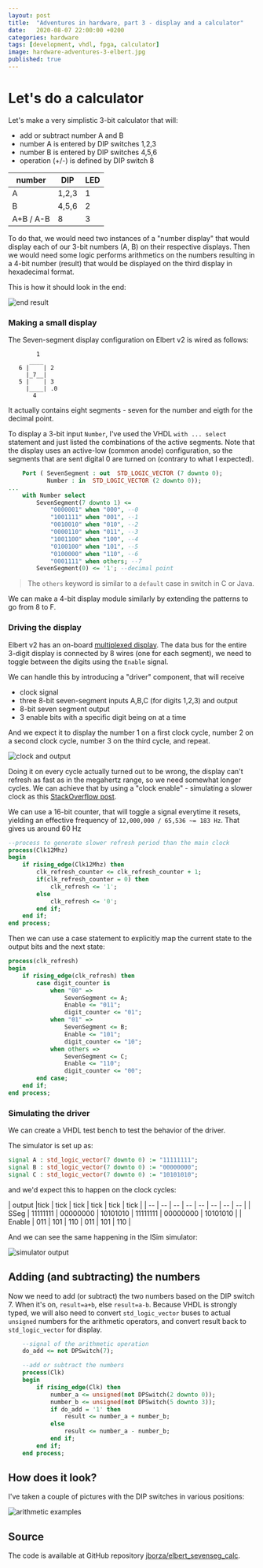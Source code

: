 ```yaml
---
layout: post
title:  "Adventures in hardware, part 3 - display and a calculator"
date:   2020-08-07 22:00:00 +0200
categories: hardware
tags: [development, vhdl, fpga, calculator]
image: hardware-adventures-3-elbert.jpg 
published: true
---
```


# Let's do a calculator

Let's make a very simplistic 3-bit calculator that will:
- add or subtract number A and B
- number A is entered by DIP switches 1,2,3
- number B is entered by DIP switches 4,5,6
- operation (+/-) is defined by DIP switch 8

| number | DIP | LED |
| -- | -- | -- |
| A | 1,2,3 | 1 |
| B | 4,5,6 | 2 |
| A+B / A-B | 8 | 3 |

To do that, we would need two instances of a "number display" that would display each of our 3-bit numbers (A, B) on their respective displays. Then we would need some logic performs arithmetics on the numbers resulting in a 4-bit number (result) that would be displayed on the third display in hexadecimal format.

This is how it should look in the end:

![end result](hardware-adventures-3-elbert.jpg)

### Making a small display

The Seven-segment display configuration on Elbert v2 is wired as follows:

```
        1    
      ____
   6 |    | 2
     |_7__| 
   5 |    | 3
     |____| .0
       4
```

It actually contains eight segments - seven for the number and eigth for the decimal point.

To display a 3-bit input `Number`, I've used the VHDL `with ... select` statement and just listed the combinations of the active segments. Note that the display uses an active-low (common anode) configuration, so the segments that are sent digital 0 are turned on (contrary to what I expected).

```vhdl
    Port ( SevenSegment : out  STD_LOGIC_VECTOR (7 downto 0);
           Number : in  STD_LOGIC_VECTOR (2 downto 0));
...
	with Number select
		SevenSegment(7 downto 1) <=
			"0000001" when "000", --0
			"1001111" when "001", --1
			"0010010" when "010", --2
			"0000110" when "011", --3
			"1001100" when "100", --4
			"0100100" when "101", --5
			"0100000" when "110", --6
			"0001111" when others; --7
		SevenSegment(0) <= '1'; --decimal point
```

> The `others` keyword is similar to a `default` case in switch in C or Java.

We can make a 4-bit display module similarly by extending the patterns to go from 8 to F.

### Driving the display

Elbert v2 has an on-board [multiplexed display](https://en.wikipedia.org/wiki/Multiplexed_display). The data bus for the entire 3-digit display is connected by 8 wires (one for each segment), we need to toggle between the digits using the `Enable` signal. 

We can handle this by introducing a "driver" component, that will receive 
- clock signal
- three 8-bit seven-segment inputs A,B,C (for digits 1,2,3)
and output
- 8-bit seven segment output
- 3 enable bits with a specific digit being on at a time

And we expect it to display the number 1 on a first clock cycle, number 2 on a second clock cycle, number 3 on the third cycle, and repeat.

![clock and output](hardware-adventures-3-driver.png)

Doing it on every cycle actually turned out to be wrong, the display can't refresh as fast as in the megahertz range, so we need somewhat longer cycles. We can achieve that by using a "clock enable" - simulating a slower clock as  this [StackOverflow post](https://stackoverflow.com/questions/15244992/vhdl-creating-a-very-slow-clock-pulse-based-on-a-very-fast-clock).

We can use a 16-bit counter, that will toggle a signal everytime it resets, yielding an effective frequency of `12,000,000 / 65,536 ~= 183 Hz`. That gives us around 60 Hz 

```vhdl
--process to generate slower refresh period than the main clock
process(Clk12Mhz)
begin
	if rising_edge(Clk12Mhz) then
		clk_refresh_counter <= clk_refresh_counter + 1;
		if(clk_refresh_counter = 0) then
			clk_refresh <= '1';
		else
			clk_refresh <= '0';
		end if;
	end if;
end process;
```
Then we can use a case statement to explicitly map the current state to the output bits and the next state:

```vhdl
process(clk_refresh) 
begin
	if rising_edge(clk_refresh) then
		case digit_counter is
			when "00" => 
				SevenSegment <= A;
				Enable <= "011";
				digit_counter <= "01";
			when "01" =>
				SevenSegment <= B;
				Enable <= "101";
				digit_counter <= "10";
			when others => 
				SevenSegment <= C;
				Enable <= "110";
				digit_counter <= "00";
		end case;
	end if;
end process;
```

### Simulating the driver

We can create a VHDL test bench to test the behavior of the driver.

The simulator is set up as:

```vhdl
signal A : std_logic_vector(7 downto 0) := "11111111";
signal B : std_logic_vector(7 downto 0) := "00000000";
signal C : std_logic_vector(7 downto 0) := "10101010";   
```

and we'd expect this to happen on the clock cycles:

| output |tick | tick | tick | tick | tick | tick |
| -- | -- | -- | -- | -- | -- | -- | -- |
| SSeg   | 11111111 | 00000000 | 10101010   | 11111111 | 00000000 | 10101010   | 
| Enable | 011      | 101      | 110        |  011      | 101      | 110        |

And we can see the same happening in the ISim simulator:

![simulator output](hardware-adventures-3-sseg-isim.png)

## Adding (and subtracting) the numbers

Now we need to add (or subtract) the two numbers based on the DIP switch 7. When it's on, `result=a+b`, else `result=a-b`.
Because VHDL is strongly typed, we will also need to convert `std_logic_vector` buses to actual `unsigned` numbers for the arithmetic operators, and convert result back to `std_logic_vector` for display. 

```vhdl
    --signal of the arithmetic operation
    do_add <= not DPSwitch(7);

	--add or subtract the numbers
	process(Clk)
	begin
		if rising_edge(Clk) then
			number_a <= unsigned(not DPSwitch(2 downto 0));
			number_b <= unsigned(not DPSwitch(5 downto 3));
			if do_add = '1' then
				result <= number_a + number_b;
			else
				result <= number_a - number_b;
			end if;
		end if;
	end process;
```

## How does it look?

I've taken a couple of pictures with the DIP switches in various positions:

![arithmetic examples](hardware-adventures-3-examples.jpg)

## Source

The code is available at GitHub repository [jborza/elbert_sevenseg_calc](https://github.com/jborza/elbert_sevenseg_calc).